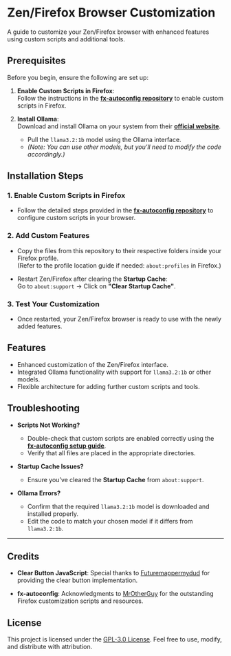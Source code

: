 # Zen/Firefox Browser Customization 

A guide to customize your Zen/Firefox browser with enhanced features using custom scripts and additional tools.



## Prerequisites

Before you begin, ensure the following are set up:

1. **Enable Custom Scripts in Firefox**:  
   Follow the instructions in the **[fx-autoconfig repository](https://github.com/MrOtherGuy/fx-autoconfig)** to enable custom scripts in Firefox.

2. **Install Ollama**:  
   Download and install Ollama on your system from their **[official website](https://ollama.com/)**.  
   - Pull the `llama3.2:1b` model using the Ollama interface.  
   - _(Note: You can use other models, but you'll need to modify the code accordingly.)_



## Installation Steps

### 1. Enable Custom Scripts in Firefox
- Follow the detailed steps provided in the **[fx-autoconfig repository](https://github.com/MrOtherGuy/fx-autoconfig)** to configure custom scripts in your browser.

### 2. Add Custom Features
- Copy the files from this repository to their respective folders inside your Firefox profile.  
  (Refer to the profile location guide if needed: `about:profiles` in Firefox.)

- Restart Zen/Firefox after clearing the **Startup Cache**:  
  Go to `about:support` → Click on **"Clear Startup Cache"**.

### 3. Test Your Customization
- Once restarted, your Zen/Firefox browser is ready to use with the newly added features.



## Features

- Enhanced customization of the Zen/Firefox interface.
- Integrated Ollama functionality with support for `llama3.2:1b` or other models.
- Flexible architecture for adding further custom scripts and tools.


## Troubleshooting

- **Scripts Not Working?**  
  - Double-check that custom scripts are enabled correctly using the **[fx-autoconfig setup guide](https://github.com/MrOtherGuy/fx-autoconfig)**.
  - Verify that all files are placed in the appropriate directories.

- **Startup Cache Issues?**  
  - Ensure you’ve cleared the **Startup Cache** from `about:support`.

- **Ollama Errors?**  
  - Confirm that the required `llama3.2:1b` model is downloaded and installed properly.  
  - Edit the code to match your chosen model if it differs from `llama3.2:1b`.

---

## Credits

- **Clear Button JavaScript**: Special thanks to [Futuremappermydud](https://github.com/Futuremappermydud/lambda-zen/) for providing the clear button implementation.

- **fx-autoconfig**: Acknowledgments to [MrOtherGuy](https://github.com/MrOtherGuy/fx-autoconfig) for the outstanding Firefox customization scripts and resources.


## License

This project is licensed under the [GPL-3.0 License](LICENSE). Feel free to use, modify, and distribute with attribution.
